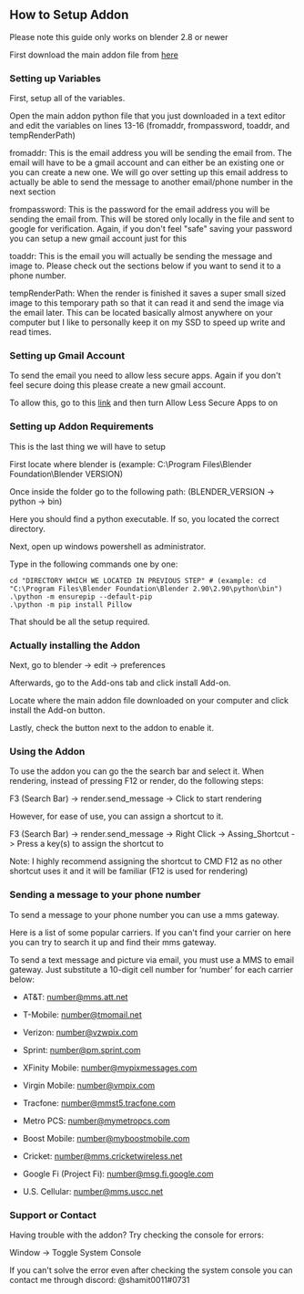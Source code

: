 ## How to Setup Addon
Please note this guide only works on blender 2.8 or newer

First download the main addon file from [here](https://github.com/shamit05/blender-addon-send_message/blob/main/render_send_message_after_render.py)

### Setting up Variables

First, setup all of the variables.

Open the main addon python file that you just downloaded in a text editor and edit the variables on lines 13-16 (fromaddr, frompassword, toaddr, and tempRenderPath)

fromaddr: This is the email address you will be sending the email from. The email will have to be a gmail account and can either be an existing one or you can create a new one. We will go over setting up this email address to actually be able to send the message to another email/phone number in the next section

frompassword: This is the password for the email address you will be sending the email from. This will be stored only locally in the file and sent to google for verification. Again, if you don't feel "safe" saving your password you can setup a new gmail account just for this

toaddr: This is the email you will actually be sending the message and image to. Please check out the sections below if you want to send it to a phone number.

tempRenderPath: When the render is finished it saves a super small sized image to this temporary path so that it can read it and send the image via the email later. This can be located basically almost anywhere on your computer but I like to personally keep it on my SSD to speed up write and read times.

### Setting up Gmail Account

To send the email you need to allow less secure apps. Again if you don't feel secure doing this please create a new gmail account.

To allow this, go to this [link](https://myaccount.google.com/lesssecureapps) and then turn Allow Less Secure Apps to on

### Setting up Addon Requirements

This is the last thing we will have to setup

First locate where blender is (example: C:\Program Files\Blender Foundation\Blender VERSION)

Once inside the folder go to the following path: (BLENDER_VERSION -> python -> bin)

Here you should find a python executable. If so, you located the correct directory.

Next, open up windows powershell as administrator.

Type in the following commands one by one:
```
cd "DIRECTORY WHICH WE LOCATED IN PREVIOUS STEP" # (example: cd "C:\Program Files\Blender Foundation\Blender 2.90\2.90\python\bin")
.\python -m ensurepip --default-pip
.\python -m pip install Pillow
```

That should be all the setup required.

### Actually installing the Addon

Next, go to blender -> edit -> preferences

Afterwards, go to the Add-ons tab and click install Add-on. 

Locate where the main addon file downloaded on your computer and click install the Add-on button.

Lastly, check the button next to the addon to enable it.

### Using the Addon

To use the addon you can go the the search bar and select it. When rendering, instead of pressing F12 or render, do the following steps:

F3 (Search Bar) -> render.send_message -> Click to start rendering

However, for ease of use, you can assign a shortcut to it.

F3 (Search Bar) -> render.send_message -> Right Click -> Assing_Shortcut -> Press a key(s) to assign the shortcut to

Note: I highly recommend assigning the shortcut to CMD F12 as no other shortcut uses it and it will be familiar (F12 is used for rendering)

### Sending a message to your phone number

To send a message to your phone number you can use a mms gateway.

Here is a list of some popular carriers. If you can't find your carrier on here you can try to search it up and find their mms gateway.

To send a text message and picture via email, you must use a MMS to email gateway. Just substitute a 10-digit cell number for ‘number’ for each carrier below:

* AT&T: number@mms.att.net

* T-Mobile: number@tmomail.net

* Verizon: number@vzwpix.com

* Sprint: number@pm.sprint.com

* XFinity Mobile: number@mypixmessages.com

* Virgin Mobile: number@vmpix.com

* Tracfone: number@mmst5.tracfone.com

* Metro PCS: number@mymetropcs.com

* Boost Mobile: number@myboostmobile.com

* Cricket: number@mms.cricketwireless.net

* Google Fi (Project Fi): number@msg.fi.google.com

* U.S. Cellular: number@mms.uscc.net


### Support or Contact

Having trouble with the addon? Try checking the console for errors: 

Window -> Toggle System Console

If you can't solve the error even after checking the system console you can contact me through discord: @shamit0011#0731

